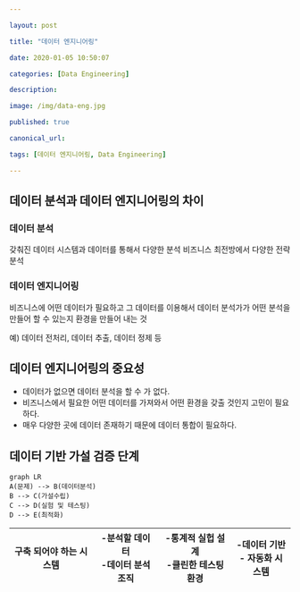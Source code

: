 ```yaml
---

layout: post

title: "데이터 엔지니어링"

date: 2020-01-05 10:50:07

categories: [Data Engineering]

description:

image: /img/data-eng.jpg

published: true

canonical_url:

tags: [데이터 엔지니어링, Data Engineering]

---
```


데이터 분석과 데이터 엔지니어링의 차이
--------------------------------------

### 데이터 분석

갖춰진 데이터 시스템과 데이터를 통해서 다양한 분석 비즈니스 최전방에서 다양한 전략 분석

### 데이터 엔지니어링

비즈니스에 어떤 데이터가 필요하고 그 데이터를 이용해서 데이터 분석가가 어떤 분석을 만들어 할 수 있는지 환경을 만들어 내는 것

예) 데이터 전처리, 데이터 추출, 데이터 정제 등

데이터 엔지니어링의 중요성
--------------------------

-	데이터가 없으면 데이터 분석을 할 수 가 없다.
-	비즈니스에서 필요한 어떤 데이터를 가져와서 어떤 환경을 갖출 것인지 고민이 필요하다.
-	매우 다양한 곳에 데이터 존재하기 때문에 데이터 통합이 필요하다.

데이터 기반 가설 검증 단계
--------------------------

```mermaid
graph LR
A(문제) --> B(데이터분석)
B --> C(가설수립)
C --> D(실험 및 테스팅)
D --> E(최적화)
```

| 구축 되어야 하는 시스템 | -분석할 데이터 <br> -데이터 분석 조직 | -통계적 실헙 설계 <br>-클린한 테스팅 환경 | -데이터 기반 <br> - 자동화 시스템 |
|-------------------------|---------------------------------------|-------------------------------------------|-----------------------------------|
